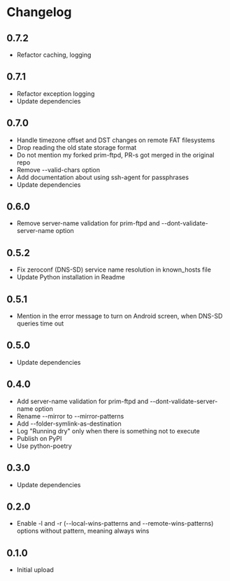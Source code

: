 # Changelog

## 0.7.2

- Refactor caching, logging

## 0.7.1

- Refactor exception logging
- Update dependencies

## 0.7.0

- Handle timezone offset and DST changes on remote FAT filesystems
- Drop reading the old state storage format
- Do not mention my forked prim-ftpd, PR-s got merged in the original repo
- Remove --valid-chars option
- Add documentation about using ssh-agent for passphrases
- Update dependencies

## 0.6.0

- Remove server-name validation for prim-ftpd and --dont-validate-server-name option

## 0.5.2

- Fix zeroconf (DNS-SD) service name resolution in known_hosts file
- Update Python installation in Readme

## 0.5.1

- Mention in the error message to turn on Android screen, when DNS-SD queries time out

## 0.5.0

- Update dependencies

## 0.4.0

- Add server-name validation for prim-ftpd and --dont-validate-server-name option
- Rename --mirror to --mirror-patterns
- Add --folder-symlink-as-destination
- Log "Running dry" only when there is something not to execute
- Publish on PyPI
- Use python-poetry

## 0.3.0

- Update dependencies

## 0.2.0

- Enable -l and -r (--local-wins-patterns and --remote-wins-patterns) options without pattern, meaning always wins

## 0.1.0

- Initial upload
